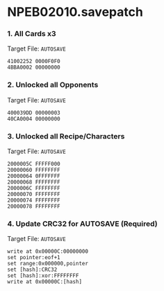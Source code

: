 # NPEB02010.savepatch

### 1. All Cards x3

Target File: `AUTOSAVE`

```
41002252 0000F0F0
4BBA0002 00000000
```

### 2. Unlocked all Opponents

Target File: `AUTOSAVE`

```
400039DD 00000003
40CA0004 00000000
```

### 3. Unlocked all Recipe/Characters

Target File: `AUTOSAVE`

```
2000005C FFFFF000
20000060 FFFFFFFF
20000064 0FFFFFFF
20000068 FFFFFFFF
2000006C FFFFFFFF
20000070 FFFFFFFF
20000074 FFFFFFFF
20000078 FFFFFFFF
```

### 4. Update CRC32 for AUTOSAVE (Required)

Target File: `AUTOSAVE`

```
write at 0x00000C:00000000
set pointer:eof+1
set range:0x000000,pointer
set [hash]:CRC32
set [hash]:xor:FFFFFFFF
write at 0x00000C:[hash]
```

